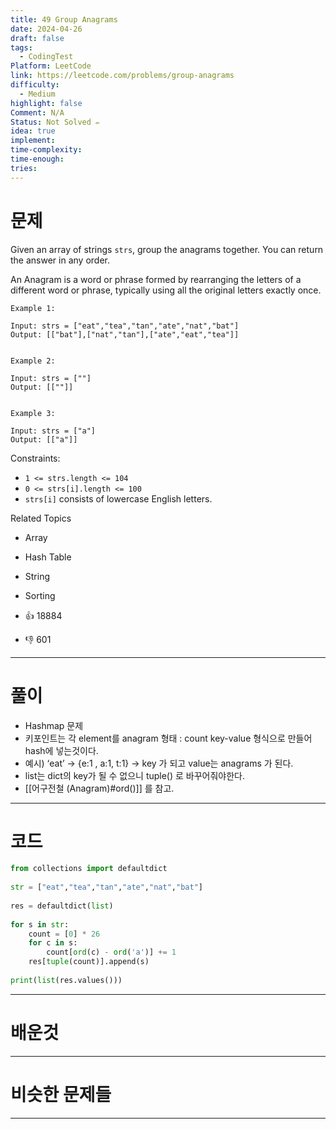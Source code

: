 ```yaml
---
title: 49 Group Anagrams
date: 2024-04-26
draft: false
tags:
  - CodingTest
Platform: LeetCode
link: https://leetcode.com/problems/group-anagrams
difficulty:
  - Medium
highlight: false
Comment: N/A
Status: Not Solved ✏️
idea: true
implement: 
time-complexity: 
time-enough: 
tries:
---
```

# 문제
Given an array of strings `strs`, group the anagrams together. You can return the answer in any order.

An Anagram is a word or phrase formed by rearranging the letters of a different word or phrase, typically using all the original letters exactly once.

```
Example 1:

Input: strs = ["eat","tea","tan","ate","nat","bat"]
Output: [["bat"],["nat","tan"],["ate","eat","tea"]]


Example 2:

Input: strs = [""]
Output: [[""]]


Example 3:

Input: strs = ["a"]
Output: [["a"]]
```

Constraints:
- `1 <= strs.length <= 104`
- `0 <= strs[i].length <= 100`
- `strs[i]` consists of lowercase English letters.

Related Topics
- Array
- Hash Table
- String
- Sorting


- 👍 18884
- 👎 601



___

# 풀이
- Hashmap 문제
- 키포인트는 각 element를 anagram 형태 : count  key-value 형식으로 만들어 hash에 넣는것이다.
- 예시) ‘eat’ → {e:1 , a:1, t:1} → key 가 되고 value는 anagrams 가 된다.
- list는 dict의 key가 될 수 없으니 tuple() 로 바꾸어줘야한다.
- [[어구전철 (Anagram)#ord()]] 를 참고.




____

# 코드
```python
from collections import defaultdict  
  
str = ["eat","tea","tan","ate","nat","bat"]  
  
res = defaultdict(list)  
  
for s in str:  
    count = [0] * 26  
    for c in s:  
        count[ord(c) - ord('a')] += 1  
    res[tuple(count)].append(s)  
  
print(list(res.values()))
```




___

# 배운것






---


# 비슷한 문제들






___
